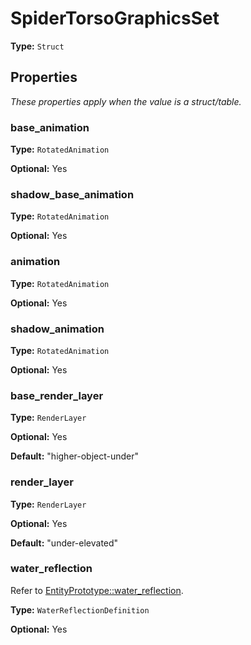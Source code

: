 # SpiderTorsoGraphicsSet

**Type:** `Struct`

## Properties

*These properties apply when the value is a struct/table.*

### base_animation

**Type:** `RotatedAnimation`

**Optional:** Yes

### shadow_base_animation

**Type:** `RotatedAnimation`

**Optional:** Yes

### animation

**Type:** `RotatedAnimation`

**Optional:** Yes

### shadow_animation

**Type:** `RotatedAnimation`

**Optional:** Yes

### base_render_layer

**Type:** `RenderLayer`

**Optional:** Yes

**Default:** "higher-object-under"

### render_layer

**Type:** `RenderLayer`

**Optional:** Yes

**Default:** "under-elevated"

### water_reflection

Refer to [EntityPrototype::water_reflection](prototype:EntityPrototype::water_reflection).

**Type:** `WaterReflectionDefinition`

**Optional:** Yes

